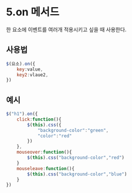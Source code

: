 # 5.on 메서드

한 요소에 이벤트를 여러개 적용시키고 싶을 때 사용한다.

## 사용법

```jsx
$(요소).on({
	key:value,
	key2:vlaue2,
})
```

## 예시

```jsx
$("h1").on({
	click:function(){
		$(this).css({
			"background-color":"green",
			"color":"red"
		})
	},
	mouseover:function(){
		$(this).css("background-color","red")
	}
	mouseleave:function(){
		$(this).css("background-color","blue")	
	}
})
```
